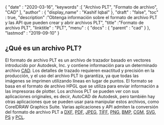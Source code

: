 {
  "date" : "2020-03-16",
  "keywords" :[ "Archivo PLT", "Formato de archivo", "CAD" ],
  "author" : {
    "display_name" : "Kashif Iqbal"
},
  "draft" : "false",
  "toc" : true,
  "description" :"Obtenga información sobre el formato de archivo PLT y las API que pueden crear y abrir archivos PLT",
  "title" :"Formato de archivo PLT",
  "linktitle" : "PLT",
  "menu" : {
    "docs" : {
      "parent" : "cad"
}
},
  "lastmod" : "2019-09-10"
}

## ¿Qué es un archivo PLT?

El formato de archivo PLT es un archivo de trazador basado en vectores introducido por Autodesk, Inc. y contiene información para un determinado archivo [CAD](/es/cad/). Los detalles de trazado requieren exactitud y precisión en la producción, y el uso del archivo PLT lo garantiza, ya que todas las imágenes se imprimen utilizando líneas en lugar de puntos. El formato se basa en el formato de archivo HPGL que se utiliza para enviar información a las impresoras de plotter. Los archivos PLT se pueden ver con sus aplicaciones originales, es decir, AutoCAD de Autodesk, pero también hay otras aplicaciones que se pueden usar para manipular estos archivos, como CorelDRAW Graphics Suite. Varias aplicaciones y API admiten la conversión del formato de archivo PLT a [DXF](/es/cad/dxf/), [PDF](/es/pdf/), [JPEG](/es/image/jpeg/), [TIFF](/es/image/tiff/), [PNG](/es/image/png/), [BMP](/es/image/bmp/), [CGM](/es/page-description-language/cgm/), [SVG](/es/page-description-language/svg/), [PS](/es/page-description-language/ps/) y [PCL](/es/page-description-language/pcl/).

